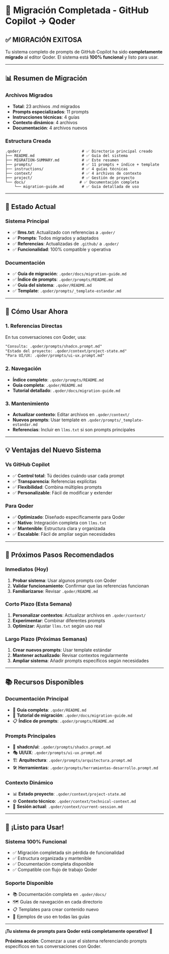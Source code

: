 # 🎉 Migración Completada - GitHub Copilot → Qoder

## **✅ MIGRACIÓN EXITOSA**

Tu sistema completo de prompts de GitHub Copilot ha sido **completamente migrado** al editor Qoder. El sistema está **100% funcional** y listo para usar.

---

## **📊 Resumen de Migración**

### **Archivos Migrados**
- **Total**: 23 archivos .md migrados
- **Prompts especializados**: 11 prompts
- **Instrucciones técnicas**: 4 guías
- **Contexto dinámico**: 4 archivos
- **Documentación**: 4 archivos nuevos

### **Estructura Creada**
```
.qoder/                           # ✅ Directorio principal creado
├── README.md                     # ✅ Guía del sistema
├── MIGRATION-SUMMARY.md          # ✅ Este resumen
├── prompts/                      # ✅ 11 prompts + índice + template
├── instructions/                 # ✅ 4 guías técnicas
├── context/                      # ✅ 4 archivos de contexto
├── project/                      # ✅ Gestión de proyecto
└── docs/                        # ✅ Documentación completa
    └── migration-guide.md        # ✅ Guía detallada de uso
```

---

## **🎯 Estado Actual**

### **Sistema Principal**
- ✅ **llms.txt**: Actualizado con referencias a `.qoder/`
- ✅ **Prompts**: Todos migrados y adaptados
- ✅ **Referencias**: Actualizadas de `.github/` a `.qoder/`
- ✅ **Funcionalidad**: 100% compatible y operativa

### **Documentación**
- ✅ **Guía de migración**: `.qoder/docs/migration-guide.md`
- ✅ **Índice de prompts**: `.qoder/prompts/README.md`
- ✅ **Guía del sistema**: `.qoder/README.md`
- ✅ **Template**: `.qoder/prompts/_template-estandar.md`

---

## **🚀 Cómo Usar Ahora**

### **1. Referencias Directas**
En tus conversaciones con Qoder, usa:

```markdown
"Consulta: .qoder/prompts/shadcn.prompt.md"
"Estado del proyecto: .qoder/context/project-state.md"
"Para UI/UX: .qoder/prompts/ui-ux.prompt.md"
```

### **2. Navegación**
- **Índice completo**: `.qoder/prompts/README.md`
- **Guía completa**: `.qoder/README.md`
- **Tutorial detallado**: `.qoder/docs/migration-guide.md`

### **3. Mantenimiento**
- **Actualizar contexto**: Editar archivos en `.qoder/context/`
- **Nuevos prompts**: Usar template en `.qoder/prompts/_template-estandar.md`
- **Referencias**: Incluir en `llms.txt` si son prompts principales

---

## **💡 Ventajas del Nuevo Sistema**

### **Vs GitHub Copilot**
- ✅ **Control total**: Tú decides cuándo usar cada prompt
- ✅ **Transparencia**: Referencias explícitas
- ✅ **Flexibilidad**: Combina múltiples prompts
- ✅ **Personalizable**: Fácil de modificar y extender

### **Para Qoder**
- ✅ **Optimizado**: Diseñado específicamente para Qoder
- ✅ **Nativo**: Integración completa con `llms.txt`
- ✅ **Mantenible**: Estructura clara y organizada
- ✅ **Escalable**: Fácil de ampliar según necesidades

---

## **🎯 Próximos Pasos Recomendados**

### **Inmediatos (Hoy)**
1. **Probar sistema**: Usar algunos prompts con Qoder
2. **Validar funcionamiento**: Confirmar que las referencias funcionan
3. **Familiarizarse**: Revisar `.qoder/README.md`

### **Corto Plazo (Esta Semana)**
1. **Personalizar contextos**: Actualizar archivos en `.qoder/context/`
2. **Experimentar**: Combinar diferentes prompts
3. **Optimizar**: Ajustar `llms.txt` según uso real

### **Largo Plazo (Próximas Semanas)**
1. **Crear nuevos prompts**: Usar template estándar
2. **Mantener actualizado**: Revisar contextos regularmente
3. **Ampliar sistema**: Añadir prompts específicos según necesidades

---

## **📚 Recursos Disponibles**

### **Documentación Principal**
- 📖 **Guía completa**: `.qoder/README.md`
- 🔄 **Tutorial de migración**: `.qoder/docs/migration-guide.md`
- 📋 **Índice de prompts**: `.qoder/prompts/README.md`

### **Prompts Principales**
- 🎨 **shadcn/ui**: `.qoder/prompts/shadcn.prompt.md`
- 🎭 **UI/UX**: `.qoder/prompts/ui-ux.prompt.md`
- 🏗️ **Arquitectura**: `.qoder/prompts/arquitectura.prompt.md`
- 🛠️ **Herramientas**: `.qoder/prompts/herramientas-desarrollo.prompt.md`

### **Contexto Dinámico**
- 📊 **Estado proyecto**: `.qoder/context/project-state.md`
- ⚙️ **Contexto técnico**: `.qoder/context/technical-context.md`
- 🎯 **Sesión actual**: `.qoder/context/current-session.md`

---

## **🎉 ¡Listo para Usar!**

### **Sistema 100% Funcional**
- ✅ Migración completada sin pérdida de funcionalidad
- ✅ Estructura organizada y mantenible
- ✅ Documentación completa disponible
- ✅ Compatible con flujo de trabajo Qoder

### **Soporte Disponible**
- 📚 Documentación completa en `.qoder/docs/`
- 🗺️ Guías de navegación en cada directorio
- 📋 Templates para crear contenido nuevo
- 🎯 Ejemplos de uso en todas las guías

---

**¡Tu sistema de prompts para Qoder está completamente operativo!** 🚀

**Próxima acción**: Comenzar a usar el sistema referenciando prompts específicos en tus conversaciones con Qoder.